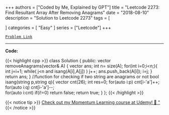 
+++
authors = ["Coded by Me, Explained by GPT"]
title = "Leetcode 2273: Find Resultant Array After Removing Anagrams"
date = "2018-08-10"
description = "Solution to Leetcode 2273"
tags = [
    
]
categories = [
    "Easy"
]
series = ["Leetcode"]
+++



[`Problem Link`](https://leetcode.com/problems/find-resultant-array-after-removing-anagrams/description/)

---

**Code:**

{{< highlight cpp >}}
class Solution {
public:
    vector<string> removeAnagrams(vector<string>& A) {
        vector<string> ans;
        int n= size(A);
        for(int i=0;i<n;){
            int j=i+1;
            while( j<n and isang(A[i],A[j]) ) j++;
            ans.push_back(A[i]);
            i=j;
        }
        return ans;
    }
    //function for checking if two string are anagrams or not
    bool isang(string p,string q){
        vector<int> cnt(26);
        int res=0;
        for(auto i:p) cnt[i-'a']++;
        for(auto i:q) cnt[i-'a']--;         
        for(auto i:cnt) if(i!=0) return false;
        return true;
    }
};
{{< /highlight >}}



{{< notice tip >}}
[Check out my Momentum Learning course at Udemy! 🚀 "](https://www.udemy.com/course/blind-75-the-data-structures-and-algorithms-essentials/)
{{< /notice >}}

